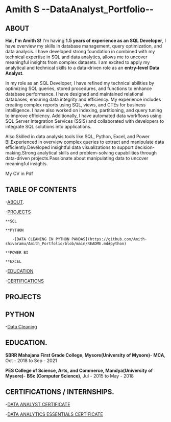 # Amith S --DataAnalyst_Portfolio--

## ABOUT

**Hai, I'm Amith S!** I'm having **1.5 years of experience as an SQL Developer**, I have overview my skills in database management, query optimization, and data analysis. I have developed strong foundation in  combined with my technical expertise in SQL and data analytics, allows me to uncover meaningful insights from complex datasets. I am excited to apply my analytical and technical skills to a data-driven role as an **entry-level Data Analyst**.  

In my role as an SQL Developer, I have refined my technical abilities by optimizing SQL queries, stored procedures, and functions to enhance database performance. I have designed and maintained relational databases, ensuring data integrity and efficiency. My experience includes creating complex reports using SQL, views, and CTEs for business intelligence. I have also worked on indexing, partitioning, and query tuning to improve efficiency. Additionally, I have automated data workflows using SQL Server Integration Services (SSIS) and collaborated with developers to integrate SQL solutions into applications.

Also Skilled in data analysis tools like SQL, Python, Excel, and Power BI.Experienced in overview complex queries to extract and manipulate data efficiently.Developed insightful data visualizations to support decision-making.Strong analytical skills and problem-solving capabilities through data-driven projects.Passionate about manipulating data to uncover meaningful insights.

My CV in Pdf[  ]()

## TABLE OF CONTENTS

-[ABOUT](https://github.com/Amith-shivaramu/Amith_Portfolio/blob/main/README.md#about).

-[PROJECTS](https://github.com/Amith-shivaramu/Amith_Portfolio/blob/main/README.md#projects)

    **SQL
    
    **PYTHON

       -[DATA CLEANING IN PYTHON PANDAS](https://github.com/Amith-shivaramu/Amith_Portfolio/blob/main/README.md#python)
    
    **POWER BI
    
    **EXCEL

 -[EDUCATION](https://github.com/Amith-shivaramu/Amith_Portfolio/blob/main/README.md#education)

 -[CERTIFICATIONS](https://github.com/Amith-shivaramu/Amith_Portfolio/blob/main/README.md#certifications--internships)

## PROJECTS

## PYTHON

-[Data Cleaning](http://localhost:8888/lab/tree/Data%20Cleaning%20pandas.ipynb)


## EDUCATION.

   **SBRR Mahajana First Grade College, Mysore(University of Mysore)**- **MCA**, Oct - 2018 to Sep - 2021 
 
   **PES College of Science, Arts, and Commerce, Mandya(University of Mysore)**- **BSc (Computer Science)**, Jul - 2015 to May - 2018 

## CERTIFICATIONS / INTERNSHIPS.

   -[DATA ANALYST CERTIFICATE](https://learn.365datascience.com/c/746eeb9ef0/) 
   
   -[DATA ANALYTICS ESSENTIALS CERTIFICATE](https://www.netacad.com/certificates?issuanceId=66324ca5-f5d7-4878-95d6-79ff9b8cd976)

